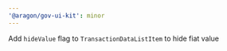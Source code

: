 ```yaml
---
'@aragon/gov-ui-kit': minor
---
```


Add `hideValue` flag to `TransactionDataListItem` to hide fiat value

